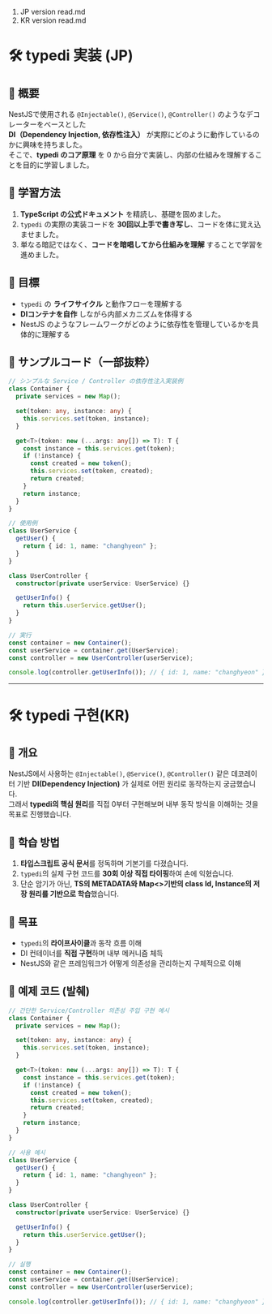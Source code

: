 1. JP version read.md
2. KR version read.md

# 🛠️ typedi 実装 (JP)

## 📌 概要
NestJSで使用される `@Injectable()`, `@Service()`, `@Controller()` のようなデコレーターをベースとした  
**DI（Dependency Injection, 依存性注入）** が実際にどのように動作しているのかに興味を持ちました。  
そこで、**typedi のコア原理** を 0 から自分で実装し、内部の仕組みを理解することを目的に学習しました。  

## 🚀 学習方法
1. **TypeScript の公式ドキュメント** を精読し、基礎を固めました。  
2. `typedi` の実際の実装コードを **30回以上手で書き写し**、コードを体に覚え込ませました。  
3. 単なる暗記ではなく、**コードを暗唱してから仕組みを理解** することで学習を進めました。  

## 🎯 目標
- `typedi` の **ライフサイクル** と動作フローを理解する  
- **DIコンテナを自作** しながら内部メカニズムを体得する  
- NestJS のようなフレームワークがどのように依存性を管理しているかを具体的に理解する  

## 📂 サンプルコード（一部抜粋）

```ts
// シンプルな Service / Controller の依存性注入実装例
class Container {
  private services = new Map();

  set(token: any, instance: any) {
    this.services.set(token, instance);
  }

  get<T>(token: new (...args: any[]) => T): T {
    const instance = this.services.get(token);
    if (!instance) {
      const created = new token();
      this.services.set(token, created);
      return created;
    }
    return instance;
  }
}

// 使用例
class UserService {
  getUser() {
    return { id: 1, name: "changhyeon" };
  }
}

class UserController {
  constructor(private userService: UserService) {}

  getUserInfo() {
    return this.userService.getUser();
  }
}

// 実行
const container = new Container();
const userService = container.get(UserService);
const controller = new UserController(userService);

console.log(controller.getUserInfo()); // { id: 1, name: "changhyeon" }
```
----------------------------------------------------------------------------------------
# 🛠️ typedi 구현(KR)

## 📌 개요
NestJS에서 사용하는 `@Injectable()`, `@Service()`, `@Controller()` 같은 데코레이터 기반 **DI(Dependency Injection)** 가 실제로 어떤 원리로 동작하는지 궁금했습니다.  
그래서 **typedi의 핵심 원리**를 직접 0부터 구현해보며 내부 동작 방식을 이해하는 것을 목표로 진행했습니다.

## 🚀 학습 방법
1. **타입스크립트 공식 문서**를 정독하며 기본기를 다졌습니다.  
2. `typedi`의 실제 구현 코드를 **30회 이상 직접 타이핑**하여 손에 익혔습니다.  
3. 단순 암기가 아닌, **TS의 METADATA와 Map<>기반의 class Id, Instance의 저장 원리를 기반으로 학습**했습니다.  

## 🎯 목표
- `typedi`의 **라이프사이클**과 동작 흐름 이해  
- DI 컨테이너를 **직접 구현**하며 내부 메커니즘 체득  
- NestJS와 같은 프레임워크가 어떻게 의존성을 관리하는지 구체적으로 이해  

## 📂 예제 코드 (발췌)

```ts
// 간단한 Service/Controller 의존성 주입 구현 예시
class Container {
  private services = new Map();

  set(token: any, instance: any) {
    this.services.set(token, instance);
  }

  get<T>(token: new (...args: any[]) => T): T {
    const instance = this.services.get(token);
    if (!instance) {
      const created = new token();
      this.services.set(token, created);
      return created;
    }
    return instance;
  }
}

// 사용 예시
class UserService {
  getUser() {
    return { id: 1, name: "changhyeon" };
  }
}

class UserController {
  constructor(private userService: UserService) {}

  getUserInfo() {
    return this.userService.getUser();
  }
}

// 실행
const container = new Container();
const userService = container.get(UserService);
const controller = new UserController(userService);

console.log(controller.getUserInfo()); // { id: 1, name: "changhyeon" }
